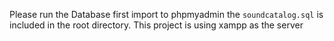 
Please run the Database first import to phpmyadmin the `soundcatalog.sql` is included in the root directory. 
This project is using xampp as the server
